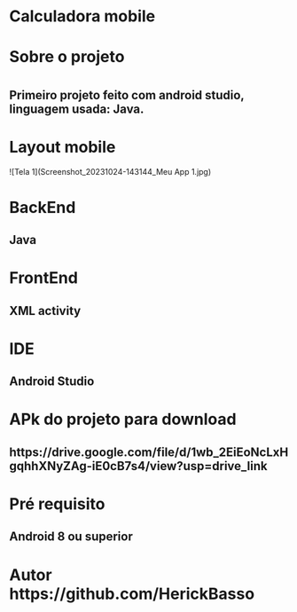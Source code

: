 <h1> Calculadora mobile  <h1/>

<h1> Sobre o projeto <h1/>
<h2> Primeiro projeto feito com android studio, linguagem usada: Java. </h2>
  
<h1> Layout mobile </h1>
![Tela 1](Screenshot_20231024-143144_Meu App 1.jpg)

<h1> BackEnd </h1>
<h2> Java </h2>

<h1> FrontEnd </h1>
<h2> XML activity </h2>

<h1> IDE </h1>
<h2> Android Studio </h2>

<h1> APk do projeto para download </h1>
<h2> https://drive.google.com/file/d/1wb_2EiEoNcLxHgqhhXNyZAg-iE0cB7s4/view?usp=drive_link </h2>

<h1> Pré requisito </h1>
<h2> Android 8 ou superior </h2>

<h1> Autor https://github.com/HerickBasso </h1>
